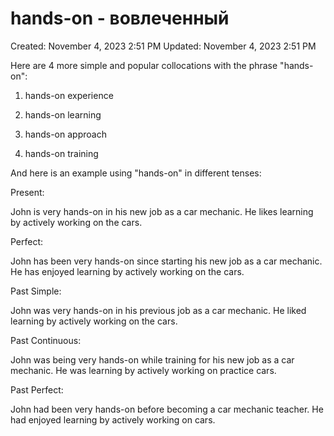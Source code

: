 # hands-on - вовлеченный

Created: November 4, 2023 2:51 PM
Updated: November 4, 2023 2:51 PM

Here are 4 more simple and popular collocations with the phrase "hands-on":

1. hands-on experience

2. hands-on learning

3. hands-on approach

4. hands-on training

And here is an example using "hands-on" in different tenses:

Present:

John is very hands-on in his new job as a car mechanic. He likes learning by actively working on the cars.

Perfect:

John has been very hands-on since starting his new job as a car mechanic. He has enjoyed learning by actively working on the cars.

Past Simple:

John was very hands-on in his previous job as a car mechanic. He liked learning by actively working on the cars.

Past Continuous:

John was being very hands-on while training for his new job as a car mechanic. He was learning by actively working on practice cars.

Past Perfect:

John had been very hands-on before becoming a car mechanic teacher. He had enjoyed learning by actively working on cars.